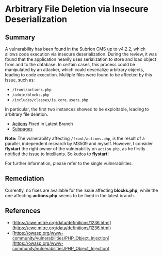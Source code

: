 # Arbitrary File Deletion via Insecure Deserialization

## Summary

A vulnerability has been found in the Subrion CMS up to v4.2.2, which allows code execution via insecure deserialization. During the review, it was found that the application heavily uses serialization to store and load object from and to the database. In certain cases, this process could be manipulated by an attacker, which could deserialize arbitrary objects, leading to code execution. Multiple files were found to be affected by this issue, such as:

* `/front/actions.php`
* `/admin/blocks.php`
* `/includes/classes/ia.core.users.php` 

In particular, the first two instances showed to be exploitable, leading to arbitrary file deletion.

* ~~[Actions](https://github.com/belong2yourself/vulnerabilities/tree/master/Subrion%20CMS/Insecure%20Deserialization/Actions%20-%20Authenticated%20PHP%20Object%20Injection)~~ Fixed in Latest Branch
* [Subpages](https://github.com/belong2yourself/vulnerabilities/tree/master/Subrion%20CMS/Insecure%20Deserialization/Subpages%20-%20Authenticated%20PHP%20Object%20Injection)

**Note:** The vulnerability affecting `/front/actions.php`, is the result of a parallel, independent research by MS509 and myself. However, I consider **flystart** the right owner of the vulnerability on `action.php`, as he firstly notified the issue to Intelliants. So kudos to **flystart**! 

For further information, please refer to the single vulnerabilities.

## Remediation

Currently, no fixes are available for the issue affecting **blocks.php**, while the one affecting **actions.php** seems to be fixed in the latest branch.

## References

*   [https://cwe.mitre.org/data/definitions/1236.html](https://cwe.mitre.org/data/definitions/1236.html)
*   [https://owasp.org/www-community/vulnerabilities/PHP_Object_Injection](https://owasp.org/www-community/vulnerabilities/PHP_Object_Injection)